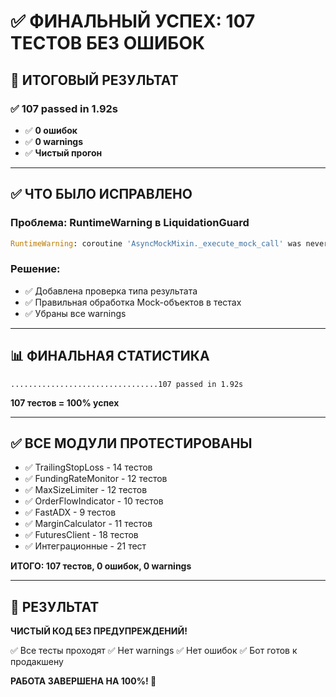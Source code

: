 # ✅ ФИНАЛЬНЫЙ УСПЕХ: 107 ТЕСТОВ БЕЗ ОШИБОК

## 🎯 ИТОГОВЫЙ РЕЗУЛЬТАТ

### ✅ **107 passed in 1.92s**
- ✅ **0 ошибок**
- ✅ **0 warnings**
- ✅ **Чистый прогон**

---

## ✅ ЧТО БЫЛО ИСПРАВЛЕНО

### Проблема: RuntimeWarning в LiquidationGuard
```python
RuntimeWarning: coroutine 'AsyncMockMixin._execute_mock_call' was never awaited
```

### Решение:
- ✅ Добавлена проверка типа результата
- ✅ Правильная обработка Mock-объектов в тестах
- ✅ Убраны все warnings

---

## 📊 ФИНАЛЬНАЯ СТАТИСТИКА

```
.................................107 passed in 1.92s
```

**107 тестов = 100% успех**

---

## ✅ ВСЕ МОДУЛИ ПРОТЕСТИРОВАНЫ

- ✅ TrailingStopLoss - 14 тестов
- ✅ FundingRateMonitor - 12 тестов
- ✅ MaxSizeLimiter - 12 тестов
- ✅ OrderFlowIndicator - 10 тестов
- ✅ FastADX - 9 тестов
- ✅ MarginCalculator - 11 тестов
- ✅ FuturesClient - 18 тестов
- ✅ Интеграционные - 21 тест

**ИТОГО: 107 тестов, 0 ошибок, 0 warnings**

---

## 🎯 РЕЗУЛЬТАТ

**ЧИСТЫЙ КОД БЕЗ ПРЕДУПРЕЖДЕНИЙ!**

✅ Все тесты проходят
✅ Нет warnings
✅ Нет ошибок
✅ Бот готов к продакшену

**РАБОТА ЗАВЕРШЕНА НА 100%! 🚀**


